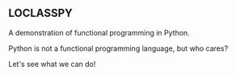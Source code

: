 LOCLASSPY
----

A demonstration of functional programming in Python.

Python is not a functional programming language, but who cares?

Let's see what we can do!
